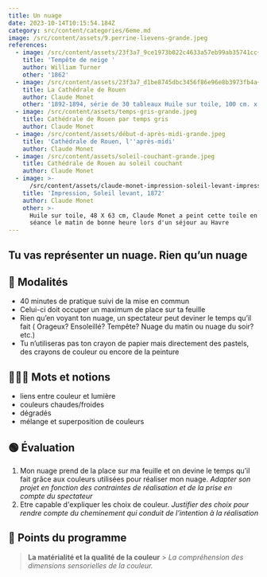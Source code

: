 ```yaml
---
title: Un nuage
date: 2023-10-14T10:15:54.184Z
category: src/content/categories/6eme.md
image: /src/content/assets/9.perrine-lievens-grande.jpeg
references:
  - image: /src/content/assets/23f3a7_9ce1973b022c4633a57eb99ab35741cc~mv2.jpg
    title: 'Tempête de neige '
    author: William Turner
    other: '1862'
  - image: /src/content/assets/23f3a7_d1be8745dbc3456f86e96e8b3973fb4a~mv2.jpg
    title: La Cathédrale de Rouen
    author: Claude Monet
    other: '1892-1894, série de 30 tableaux Huile sur toile, 100 cm. x 65 cm '
  - image: /src/content/assets/temps-gris-grande.jpeg
    title: Cathédrale de Rouen par temps gris
    author: Claude Monet
  - image: /src/content/assets/début-d-après-midi-grande.jpeg
    title: 'Cathédrale de Rouen, l''après-midi'
    author: Claude Monet
  - image: /src/content/assets/soleil-couchant-grande.jpeg
    title: Cathédrale de Rouen au soleil couchant
    author: Claude Monet
  - image: >-
      /src/content/assets/claude-monet-impression-soleil-levant-impressionnisme-couleur-lumière-moyenne.jpeg
    title: 'Impression, Soleil levant, 1872'
    author: Claude Monet
    other: >-
      Huile sur toile, 48 X 63 cm, Claude Monet a peint cette toile en une
      séance le matin de bonne heure lors d'un séjour au Havre
---
```


## Tu vas représenter un nuage. Rien qu’un nuage

## 🔎 Modalités

* 40 minutes de pratique suivi de la mise en commun
* Celui-ci doit occuper un maximum de place sur ta feuille
* Rien qu’en voyant ton nuage, un spectateur peut deviner le temps qu’il fait ( Orageux? Ensoleillé? Tempête? Nuage du matin ou nuage du soir? etc.)
* Tu n’utiliseras pas ton crayon de papier mais directement des pastels, des crayons de couleur ou encore de la peinture

## 👩🏼‍🏫 Mots et notions

* liens entre couleur et lumière
* couleurs chaudes/froides
* dégradés
* mélange et superposition de couleurs

## 🟢 Évaluation

1. Mon nuage prend de la place sur ma feuille et on devine le temps qu’il fait grâce aux couleurs utilisées pour réaliser mon nuage. *Adapter son projet en fonction des contraintes de réalisation et de la prise en compte du spectateur*
2. Etre capable d'expliquer les choix de couleur. *Justifier des choix pour rendre compte du cheminement qui conduit de l’intention à la réalisation*

## 📖 Points du programme

> **La matérialité et la qualité de la couleur** > *La compréhension des dimensions sensorielles de la couleur.*
